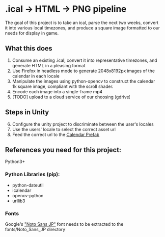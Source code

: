 # .ical -> HTML -> PNG pipeline
The goal of this project is to take an ical, parse the next two weeks, convert it into various local timezones, and
produce a square image formatted to our needs for display in game. 

## What this does
1. Consume an existing .ical, convert it into representative timezones, 
and generate HTML in a pleasing format
2. Use Firefox in headless mode to generate 2048x8192px images of the calendar in each locale
3. Manipulate the images using python-opencv to construct the calendar 1k square image, compliant with the scroll shader. 
4. Encode each image into a single-frame mp4 
5. [TODO] upload to a cloud service of our choosing (gdrive)

## Steps in Unity

<ol start="6">
<li>Configure the unity project to discriminate between the user's locales</li>
<li>Use the users' locale to select the correct asset url</li>
<li>Feed the correct url to the <a href="https://github.com/AoiKamishiro/VRC_UdonEventCalendar">Calendar Prefab</a></li>
</ol>


## References you need for this project:
Python3+
### Python Libraries (pip):
* python-dateutil
* icalendar
* opencv-python
* urllib3

### Fonts
Google's ["Noto Sans JP"]("https://fonts.google.com/specimen/Noto+Sans+JP") font needs to be extracted to the fonts/Noto_Sans_JP directory